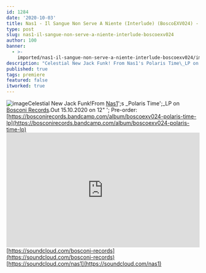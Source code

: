 ```yaml
---
id: 1284
date: '2020-10-03'
title: Nas1 - Il Sangue Non Serve A Niente (Interlude) (BoscoEXV024) - Loose Lips
type: post
slug: nas1-il-sangue-non-serve-a-niente-interlude-boscoexv024
author: 100
banner:
  - >-
    imported/nas1-il-sangue-non-serve-a-niente-interlude-boscoexv024/image1284.jpeg
description: "Celestial New Jack Funk! From Nas1's Polaris Time\_LP on Bosconi Records. Out 15.10.2020 on 12\" – Pre-order: https://bosconirecords.bandcamp.com/album/boscoexv024-polaris-time-lp https://soundcloud.com/bosconi-recordshttps://soundcloud.com/nas1 [...]Read More..."
published: true
tags: premiere
featured: false
itworked: true
---
```

![image](../imported/nas1-il-sangue-non-serve-a-niente-interlude-boscoexv024/image1284.jpeg)Celestial New Jack Funk!From [Nas1](https://www.discogs.com/Nas1-Polaris-Time/release/15879088)';s _Polaris Time';_LP on [Bosconi Records](https://bosconirecords.bandcamp.com/).Out 15.10.2020 on 12" '; Pre-order: [https://bosconirecords.bandcamp.com/album/boscoexv024-polaris-time-lp](https://bosconirecords.bandcamp.com/album/boscoexv024-polaris-time-lp)<iframe width='100%' height='300' scrolling='no' frameborder='no' allow='autoplay' src='https://w.soundcloud.com/player/?url=https%3A//api.soundcloud.com/tracks/903887917&color=%23ff5500&auto_play=false&hide_related=false&show_comments=true&show_user=true&show_reposts=false&show_teaser=true'></iframe>[https://soundcloud.com/bosconi-records](https://soundcloud.com/bosconi-records)  
[https://soundcloud.com/nas1](https://soundcloud.com/nas1)